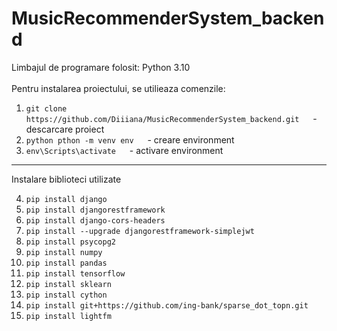 # MusicRecommenderSystem_backend


Limbajul de programare folosit: Python 3.10 <br />
<br />
Pentru instalarea proiectului, se utilieaza comenzile:

1. ```git clone https://github.com/Diiiana/MusicRecommenderSystem_backend.git```      &emsp; - descarcare proiect
2. ```python pthon -m venv env```                                                     &emsp; - creare environment
3. ```env\Scripts\activate```                                                         &emsp; - activare environment
<hr />
Instalare biblioteci utilizate<br />

4. ```pip install django``` <br />
5. ```pip install djangorestframework``` <br />
6. ```pip install django-cors-headers``` <br />
7. ```pip install --upgrade djangorestframework-simplejwt``` <br />
8. ```pip install psycopg2``` <br />
9. ```pip install numpy``` <br />
10. ```pip install pandas``` <br />
11. ```pip install tensorflow``` <br />
12. ```pip install sklearn``` <br />
13. ```pip install cython``` <br />
14. ```pip install git+https://github.com/ing-bank/sparse_dot_topn.git``` <br />
15. ```pip install lightfm``` <br />
